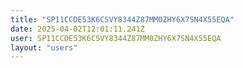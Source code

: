 ```yaml
---
title: "SP11CCDE53K6CSVY8344Z87MM0ZHY6X7SN4X55EQA"
date: 2025-04-02T12:01:11.241Z
user: SP11CCDE53K6CSVY8344Z87MM0ZHY6X7SN4X55EQA
layout: "users"
---
```

    